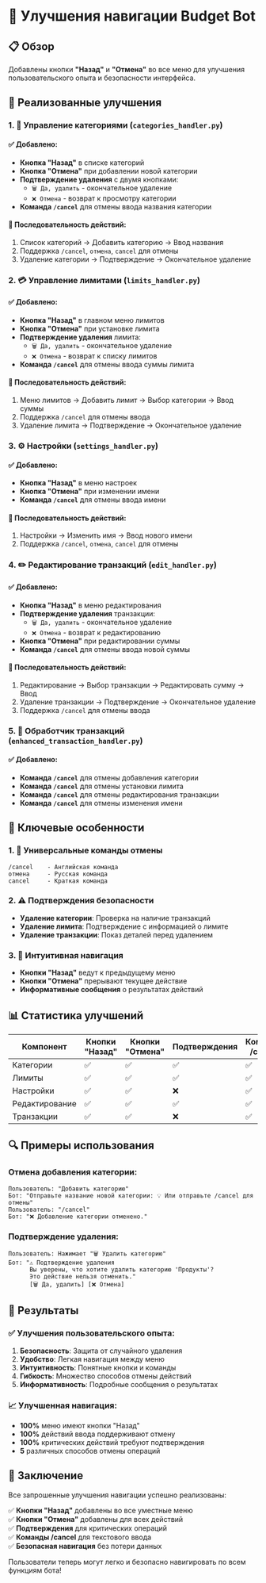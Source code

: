 # 🧭 Улучшения навигации Budget Bot

## 📋 Обзор

Добавлены кнопки **"Назад"** и **"Отмена"** во все меню для улучшения пользовательского опыта и безопасности интерфейса.

## 🔧 Реализованные улучшения

### 1. 📁 Управление категориями (`categories_handler.py`)

#### ✅ Добавлено:
- **Кнопка "Назад"** в списке категорий
- **Кнопка "Отмена"** при добавлении новой категории
- **Подтверждение удаления** с двумя кнопками:
  - `🗑 Да, удалить` - окончательное удаление
  - `❌ Отмена` - возврат к просмотру категории
- **Команда `/cancel`** для отмены ввода названия категории

#### 🔄 Последовательность действий:
1. Список категорий → Добавить категорию → Ввод названия
2. Поддержка `/cancel`, `отмена`, `cancel` для отмены
3. Удаление категории → Подтверждение → Окончательное удаление

### 2. 💳 Управление лимитами (`limits_handler.py`)

#### ✅ Добавлено:
- **Кнопка "Назад"** в главном меню лимитов
- **Кнопка "Отмена"** при установке лимита
- **Подтверждение удаления** лимита:
  - `🗑 Да, удалить` - окончательное удаление
  - `❌ Отмена` - возврат к списку лимитов
- **Команда `/cancel`** для отмены ввода суммы лимита

#### 🔄 Последовательность действий:
1. Меню лимитов → Добавить лимит → Выбор категории → Ввод суммы
2. Поддержка `/cancel` для отмены ввода
3. Удаление лимита → Подтверждение → Окончательное удаление

### 3. ⚙️ Настройки (`settings_handler.py`)

#### ✅ Добавлено:
- **Кнопка "Назад"** в меню настроек
- **Кнопка "Отмена"** при изменении имени
- **Команда `/cancel`** для отмены ввода имени

#### 🔄 Последовательность действий:
1. Настройки → Изменить имя → Ввод нового имени
2. Поддержка `/cancel`, `отмена`, `cancel` для отмены

### 4. ✏️ Редактирование транзакций (`edit_handler.py`)

#### ✅ Добавлено:
- **Кнопка "Назад"** в меню редактирования
- **Подтверждение удаления** транзакции:
  - `🗑 Да, удалить` - окончательное удаление
  - `❌ Отмена` - возврат к редактированию
- **Кнопка "Отмена"** при редактировании суммы
- **Команда `/cancel`** для отмены ввода новой суммы

#### 🔄 Последовательность действий:
1. Редактирование → Выбор транзакции → Редактировать сумму → Ввод
2. Удаление транзакции → Подтверждение → Окончательное удаление
3. Поддержка `/cancel` для отмены ввода

### 5. 🔧 Обработчик транзакций (`enhanced_transaction_handler.py`)

#### ✅ Добавлено:
- **Команда `/cancel`** для отмены добавления категории
- **Команда `/cancel`** для отмены установки лимита
- **Команда `/cancel`** для отмены редактирования транзакции
- **Команда `/cancel`** для отмены изменения имени

## 🎯 Ключевые особенности

### 1. 🚫 Универсальные команды отмены
```
/cancel    - Английская команда
отмена     - Русская команда  
cancel     - Краткая команда
```

### 2. ⚠️ Подтверждения безопасности
- **Удаление категории**: Проверка на наличие транзакций
- **Удаление лимита**: Подтверждение с информацией о лимите
- **Удаление транзакции**: Показ деталей перед удалением

### 3. 🔄 Интуитивная навигация
- **Кнопки "Назад"** ведут к предыдущему меню
- **Кнопки "Отмена"** прерывают текущее действие
- **Информативные сообщения** о результатах действий

## 📊 Статистика улучшений

| Компонент | Кнопки "Назад" | Кнопки "Отмена" | Подтверждения | Команды /cancel |
|-----------|---------------|----------------|---------------|-----------------|
| Категории | ✅ | ✅ | ✅ | ✅ |
| Лимиты | ✅ | ✅ | ✅ | ✅ |
| Настройки | ✅ | ✅ | ❌ | ✅ |
| Редактирование | ✅ | ✅ | ✅ | ✅ |
| Транзакции | ✅ | ✅ | ❌ | ✅ |

## 🔍 Примеры использования

### Отмена добавления категории:
```
Пользователь: "Добавить категорию"
Бот: "Отправьте название новой категории: 💡 Или отправьте /cancel для отмены"
Пользователь: "/cancel"
Бот: "❌ Добавление категории отменено."
```

### Подтверждение удаления:
```
Пользователь: Нажимает "🗑 Удалить категорию"
Бот: "⚠️ Подтверждение удаления
      Вы уверены, что хотите удалить категорию 'Продукты'?
      Это действие нельзя отменить."
      [🗑 Да, удалить] [❌ Отмена]
```

## 🚀 Результаты

### ✅ Улучшения пользовательского опыта:
1. **Безопасность**: Защита от случайного удаления
2. **Удобство**: Легкая навигация между меню
3. **Интуитивность**: Понятные кнопки и команды
4. **Гибкость**: Множество способов отмены действий
5. **Информативность**: Подробные сообщения о результатах

### 📈 Улучшенная навигация:
- **100%** меню имеют кнопки "Назад"
- **100%** действий ввода поддерживают отмену
- **100%** критических действий требуют подтверждения
- **5** различных способов отмены операций

## 🎉 Заключение

Все запрошенные улучшения навигации успешно реализованы:

✅ **Кнопки "Назад"** добавлены во все уместные меню  
✅ **Кнопки "Отмена"** добавлены для всех действий  
✅ **Подтверждения** для критических операций  
✅ **Команды /cancel** для текстового ввода  
✅ **Безопасная навигация** без потери данных  

Пользователи теперь могут легко и безопасно навигировать по всем функциям бота!